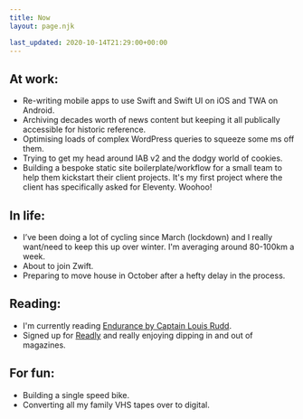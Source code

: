 ```yaml
---
title: Now
layout: page.njk

last_updated: 2020-10-14T21:29:00+00:00 
---
```


## At work:
- Re-writing mobile apps to use Swift and Swift UI on iOS and TWA on Android. 
- Archiving decades worth of news content but keeping it all publically accessible for historic reference. 
- Optimising loads of complex WordPress queries to squeeze some ms off them.
- Trying to get my head around IAB v2 and the dodgy world of cookies. 
- Building a bespoke static site boilerplate/workflow for a small team to help them kickstart their client projects. It's my first project where the client has specifically asked for Eleventy. Woohoo! 

## In life:
- I’ve been doing a lot of cycling since March (lockdown) and I really want/need to keep this up over winter. I'm averaging around 80-100km a week. 
- About to join Zwift.
- Preparing to move house in October after a hefty delay in the process. 

## Reading:
- I'm currently reading [Endurance by Captain Louis Rudd](https://www.amazon.co.uk/Endurance-Soldier-Adventurer-Decorated-Leader/dp/1529031737). 
- Signed up for [Readly](https://readly.com) and really enjoying dipping in and out of magazines.

## For fun:

- Building a single speed bike.
- Converting all my family VHS tapes over to digital.